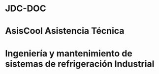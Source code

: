 # JDC-DOC
# AsisCool Asistencia Técnica
# Ingeniería y mantenimiento de sistemas de refrigeración Industrial
